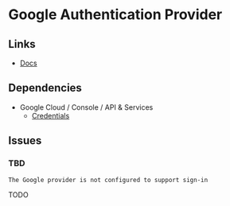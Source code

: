 # Google Authentication Provider

## Links

- [Docs](https://backstage.io/docs/auth/google/provider)

## Dependencies

- Google Cloud / Console / API & Services
  - [Credentials](/gcp/services/apis/credentials.md)

## Issues

### TBD

```log
The Google provider is not configured to support sign-in
```

TODO
